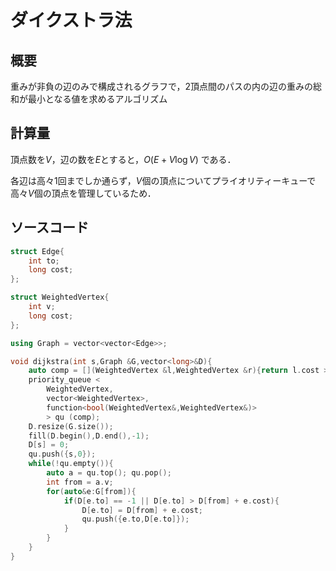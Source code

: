 # ダイクストラ法
## 概要
重みが非負の辺のみで構成されるグラフで，2頂点間のパスの内の辺の重みの総和が最小となる値を求めるアルゴリズム
## 計算量
頂点数を$V$，辺の数を$E$とすると，$O(E+V\log V)$ である．

各辺は高々1回までしか通らず，$V$個の頂点についてプライオリティーキューで高々$V$個の頂点を管理しているため．

## ソースコード
```cpp
struct Edge{
    int to;
    long cost;
};

struct WeightedVertex{
    int v;
    long cost;
};

using Graph = vector<vector<Edge>>;

void dijkstra(int s,Graph &G,vector<long>&D){
    auto comp = [](WeightedVertex &l,WeightedVertex &r){return l.cost > r.cost;};
    priority_queue < 
        WeightedVertex,
        vector<WeightedVertex>,
        function<bool(WeightedVertex&,WeightedVertex&)>
        > qu (comp);
    D.resize(G.size());
    fill(D.begin(),D.end(),-1);
    D[s] = 0;
    qu.push({s,0});
    while(!qu.empty()){
        auto a = qu.top(); qu.pop();
        int from = a.v;
        for(auto&e:G[from]){
            if(D[e.to] == -1 || D[e.to] > D[from] + e.cost){
                D[e.to] = D[from] + e.cost;
                qu.push({e.to,D[e.to]});
            }
        }
    }
}
```

